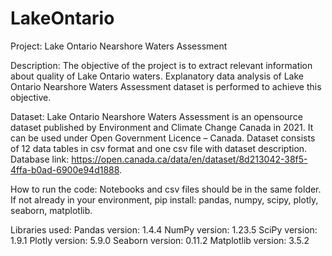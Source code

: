 # LakeOntario
Project: Lake Ontario Nearshore Waters Assessment

Description: The objective of the project is to extract relevant information about quality of Lake Ontario waters. Explanatory data analysis of Lake Ontario Nearshore Waters Assessment dataset is performed to achieve this objective.

Dataset: Lake Ontario Nearshore Waters Assessment is an opensource dataset published by Environment and Climate Change Canada in 2021. It can be used under Open Government Licence – Canada. Dataset consists of 12 data tables in csv format and one csv file with dataset description.
Database link: https://open.canada.ca/data/en/dataset/8d213042-38f5-4ffa-b0ad-6900e94d1888.

How to run the code: Notebooks and csv files should be in the same folder. If not already in your environment, pip install: pandas, numpy, scipy, plotly, seaborn, matplotlib.

Libraries used:
Pandas version: 1.4.4
NumPy version: 1.23.5
SciPy version: 1.9.1
Plotly version: 5.9.0
Seaborn version: 0.11.2
Matplotlib version: 3.5.2
